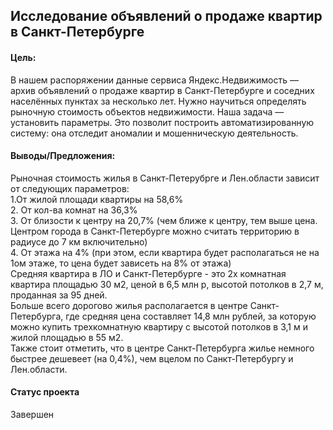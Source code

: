 ## Исследование объявлений о продаже квартир в Санкт-Петербурге

#### Цель:
В нашем распоряжении данные сервиса Яндекс.Недвижимость — архив объявлений о продаже квартир в Санкт-Петербурге и соседних населённых пунктах за несколько лет. Нужно научиться определять рыночную стоимость объектов недвижимости. Наша задача — установить параметры. Это позволит построить автоматизированную систему: она отследит аномалии и мошенническую деятельность.

#### Выводы/Предложения:  
Рыночная стоимость жилья в Санкт-Петерубрге и Лен.области зависит от следующих параметров:  
   1.От жилой площади квартиры на 58,6%  
   2. От кол-ва комнат на 36,3%  
   3. От близости к центру на 20,7% (чем ближе к центру, тем выше цена. Центром города в Санкт-Петербурге можно считать территорию в радиусе до 7 км включительно)  
   4. От этажа на 4% (при этом, если квартира будет располагаться не на 1ом этаже, то цена будет зависеть на 8% от этажа)  
Средняя квартира в ЛО и Санкт-Петербурге - это 2х комнатная квартира площадью 30 м2, ценой в 6,5 млн р, высотой потолков в 2,7 м, проданная за 95 дней.  
Больше всего дорогово жилья располагается в центре Санкт-Петербурга, где средняя цена составляет 14,8 млн рублей, за которую можно купить трехкомнатную квартиру с высотой потолков в 3,1 м и жилой площадью в 55 м2.  
Также стоит отметить, что в центре Санкт-Петербурга жилье немного быстрее дешевеет (на 0,4%), чем вцелом по Санкт-Петербургу и Лен.области.  

#### Статус проекта
Завершен
